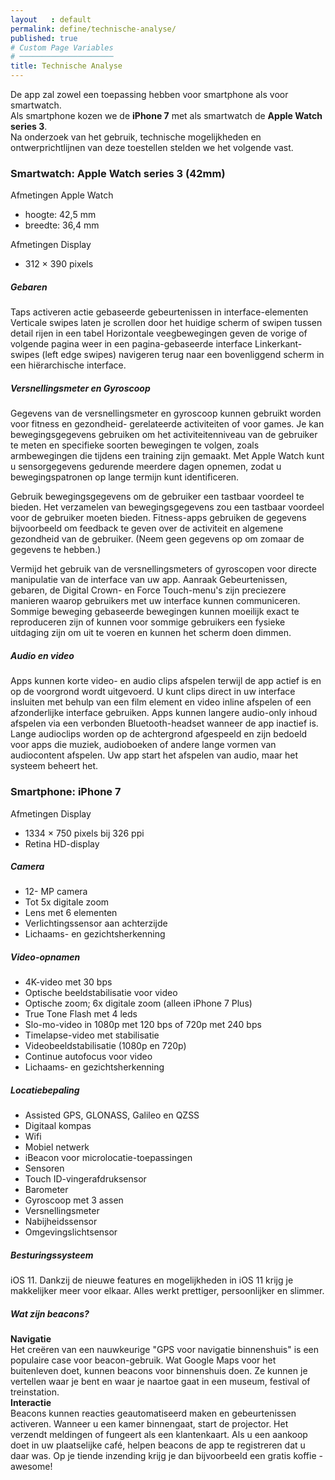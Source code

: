 ```yaml
---
layout   : default
permalink: define/technische-analyse/
published: true
# Custom Page Variables
# ─────────────────────
title: Technische Analyse
---
```

De app zal zowel een toepassing hebben voor smartphone als voor smartwatch.  
Als smartphone kozen we de **iPhone 7** met als smartwatch de **Apple Watch series 3**.  
Na onderzoek van het gebruik, technische mogelijkheden en ontwerprichtlijnen van deze toestellen stelden we het volgende vast.

### Smartwatch: Apple Watch series 3 (42mm)
Afmetingen Apple Watch
- hoogte: 42,5 mm
- breedte: 36,4 mm


Afmetingen Display
- 312 × 390 pixels


##### Gebaren
Taps activeren actie gebaseerde gebeurtenissen in interface-elementen
Verticale swipes laten je scrollen door het huidige scherm of swipen tussen detail rijen in een tabel
Horizontale veegbewegingen geven de vorige of volgende pagina weer in een pagina-gebaseerde interface
Linkerkant-swipes (left edge swipes) navigeren terug naar een bovenliggend scherm in een hiërarchische interface.


##### Versnellingsmeter en Gyroscoop
Gegevens van de versnellingsmeter en gyroscoop kunnen gebruikt worden voor fitness en gezondheid- gerelateerde activiteiten of voor games. Je kan bewegingsgegevens gebruiken om het activiteitenniveau van de gebruiker te meten en specifieke soorten bewegingen te volgen, zoals armbewegingen die tijdens een training zijn gemaakt. Met Apple Watch kunt u sensorgegevens gedurende meerdere dagen opnemen, zodat u bewegingspatronen op lange termijn kunt identificeren.


Gebruik bewegingsgegevens om de gebruiker een tastbaar voordeel te bieden. Het verzamelen van bewegingsgegevens zou een tastbaar voordeel voor de gebruiker moeten bieden. Fitness-apps gebruiken de gegevens bijvoorbeeld om feedback te geven over de activiteit en algemene gezondheid van de gebruiker. (Neem geen gegevens op om zomaar de gegevens te hebben.)


Vermijd het gebruik van de versnellingsmeters of gyroscopen voor directe manipulatie van de interface van uw app. Aanraak Gebeurtenissen, gebaren, de Digital Crown- en Force Touch-menu's zijn preciezere manieren waarop gebruikers met uw interface kunnen communiceren. Sommige beweging gebaseerde bewegingen kunnen moeilijk exact te reproduceren zijn of kunnen voor sommige gebruikers een fysieke uitdaging zijn om uit te voeren en kunnen het scherm doen dimmen.

##### Audio en video
Apps kunnen korte video- en audio clips afspelen terwijl de app actief is en op de voorgrond wordt uitgevoerd. U kunt clips direct in uw interface insluiten met behulp van een film element en video inline afspelen of een afzonderlijke interface gebruiken.
Apps kunnen langere audio-only inhoud afspelen via een verbonden Bluetooth-headset wanneer de app inactief is. Lange audioclips worden op de achtergrond afgespeeld en zijn bedoeld voor apps die muziek, audioboeken of andere lange vormen van audiocontent afspelen. 
Uw app start het afspelen van audio, maar het systeem beheert het.



### Smartphone: iPhone 7
Afmetingen Display
- 1334 × 750 pixels bij 326 ppi
- Retina HD-display

##### Camera
- 12- MP camera
- Tot 5x digitale zoom
- Lens met 6 elementen
- Verlichtingssensor aan achterzijde
- Lichaams- en gezichtsherkenning

##### Video-opnamen
- 4K-video met 30 bps
- Optische beeldstabilisatie voor video
- Optische zoom; 6x digitale zoom (alleen iPhone 7 Plus)
- True Tone Flash met 4 leds
- Slo-mo-video in 1080p met 120 bps of 720p met 240 bps
- Timelapse-video met stabilisatie
- Videobeeldstabilisatie (1080p en 720p)
- Continue autofocus voor video
- Lichaams‑ en gezichtsherkenning

##### Locatiebepaling
- Assisted GPS, GLONASS, Galileo en QZSS
- Digitaal kompas
- Wifi
- Mobiel netwerk
- iBeacon voor microlocatie-toepassingen
- Sensoren
- Touch ID-vingerafdruksensor
- Barometer
- Gyroscoop met 3 assen
- Versnellingsmeter
- Nabijheidssensor
- Omgevingslichtsensor

##### Besturingssysteem
iOS 11. Dankzij de nieuwe features en mogelijkheden in iOS 11 krijg je makkelijker meer voor elkaar. Alles werkt prettiger, persoonlijker en slimmer.

##### Wat zijn beacons?
**Navigatie**  
Het creëren van een nauwkeurige "GPS voor navigatie binnenshuis" is een populaire case voor beacon-gebruik. Wat Google Maps voor het buitenleven doet, kunnen beacons voor binnenshuis doen. Ze kunnen je vertellen waar je bent en waar je naartoe gaat in een museum, festival of treinstation.  
**Interactie**  
Beacons kunnen reacties geautomatiseerd maken en gebeurtenissen activeren. Wanneer u een kamer binnengaat, start de projector. Het verzendt meldingen of fungeert als een klantenkaart. Als u een aankoop doet in uw plaatselijke café, helpen beacons de app te registreren dat u daar was. Op je tiende inzending krijg je dan bijvoorbeeld een gratis koffie - awesome!


